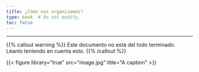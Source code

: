 ```yaml
---
title: ¿Cómo nos organizamos?
type: book  # Do not modify.
toc: false
---
```


---

{{% callout warning %}} Este documento no está del todo terminado. Léanlo teniendo en cuenta esto. {{% /callout %}}

{{< figure library="true" src="image.jpg" title="A caption" >}}